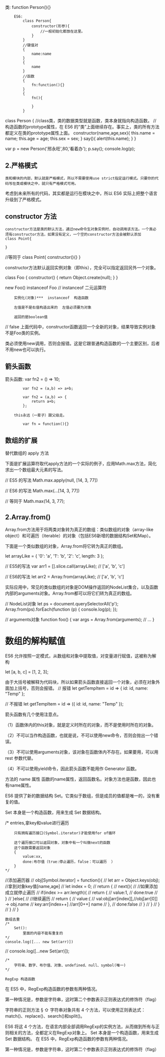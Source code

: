 类:
            function Person(){}

        ES6:
            class Person{
                constructor(形参){
                    //一般初始化都放在这里。
                }
            }
            //键值对
            {
                name:name
            }
            {
                name
            }
            //函数
            {
                fn:function(){}
            }
            {
                fn(){

                }
            }
            
            
class Person { //class类，类的数据类型就是函数，类本身就指向构造函数。
//构造函数的prototype属性，在 ES6 的“类”上面继续存在。事实上，类的所有方法都定义在类的prototype属性上面。
        constructor(name,age,sex){
            this.name = name;
            this.age = age;
            this.sex = sex;
        }
        say(){
            alert(this.name);
        }
    }   
    
var p = new Person('邢永旺',80,'看着办');
    p.say();
    console.log(p);    
    
## 2.严格模式    
    类和模块的内部，默认就是严格模式，所以不需要使用use strict指定运行模式。只要你的代码写在类或模块之中，就只有严格模式可用。

考虑到未来所有的代码，其实都是运行在模块之中，所以 ES6 实际上把整个语言升级到了严格模式。
    
    
## constructor 方法
    constructor方法是类的默认方法，通过new命令生对象实例时，自动调用该方法。一个类必须有constructor方法，如果没有定义，一个空的constructor方法会被默认添加
    class Point{
        
    }
//等同于
class Point{
    constructor(){}
}

constructor方法默认返回实例对象（即this），完全可以指定返回另外一个对象。

class Foo {
  constructor() {
    return Object.create(null);
  }
}

new Foo() instanceof Foo  // instanceof 二元运算符

        实例化(对象)***  instanceof  构造函数

        左值是不是右值构造出来的  左值必须要为对象

        返回的是boolean值
// false
上面代码中，constructor函数返回一个全新的对象，结果导致实例对象不是Foo类的实例。

类必须使用new调用，否则会报错。这是它跟普通构造函数的一个主要区别，后者不用new也可以执行。
## 箭头函数
箭头函数:
            var fn2 = () => 10;

            var fn2 = (a,b) => a+b;

            var fn2 = (a,b) => {
                return a+b;
            };

        this永远（一辈子）跟父级走。

            var fn = function(){}
            
            
## 数组的扩展
替代数组的 apply 方法

下面是扩展运算符取代apply方法的一个实际的例子，应用Math.max方法，简化求出一个数组最大元素的写法。


// ES5 的写法
Math.max.apply(null, [14, 3, 77])

// ES6 的写法
Math.max(...[14, 3, 77])

// 等同于
Math.max(14, 3, 77);

## 2.Array.from() 

Array.from方法用于将两类对象转为真正的数组：类似数组的对象（array-like object）和可遍历（iterable）的对象（包括ES6新增的数据结构Set和Map）。

下面是一个类似数组的对象，Array.from将它转为真正的数组。

let arrayLike = {
    '0': 'a',
    '1': 'b',
    '2': 'c',
    length: 3
};

// ES5的写法
var arr1 = [].slice.call(arrayLike); // ['a', 'b', 'c']

// ES6的写法
let arr2 = Array.from(arrayLike); // ['a', 'b', 'c']

实际应用中，常见的类似数组的对象是DOM操作返回的NodeList集合，以及函数内部的arguments对象。Array.from都可以将它们转为真正的数组。

// NodeList对象
let ps = document.querySelectorAll('p');
Array.from(ps).forEach(function (p) {
  console.log(p);
});

// arguments对象
function foo() {
  var args = Array.from(arguments);
  // ...
}


# 数组的解构赋值
ES6 允许按照一定模式，从数组和对象中提取值，对变量进行赋值，这被称为解构

let [a, b, c] = [1, 2, 3];


由于大括号被解释为代码块，所以如果箭头函数直接返回一个对象，必须在对象外面加上括号，否则会报错。
// 报错
let getTempItem = id => { id: id, name: "Temp" };

// 不报错
let getTempItem = id => ({ id: id, name: "Temp" });

箭头函数有几个使用注意点。

（1）函数体内的this对象，就是定义时所在的对象，而不是使用时所在的对象。

（2）不可以当作构造函数，也就是说，不可以使用new命令，否则会抛出一个错误。

（3）不可以使用arguments对象，该对象在函数体内不存在。如果要用，可以用 rest 参数代替。

（4）不可以使用yield命令，因此箭头函数不能用作 Generator 函数。


方法的 name 属性
函数的name属性，返回函数名。对象方法也是函数，因此也有name属性。

ES6 提供了新的数据结构 Set。它类似于数组，但是成员的值都是唯一的，没有重复的值。

Set 本身是一个构造函数，用来生成 Set 数据结构。




 /*
        entries,拿key和value进行遍历

        只有拥有遍历接口(Symbol.iterator)才能使用for of循环
    
        这个遍历接口可以返回对象，对象中有一个叫做next的函数
        这个函数需要返回对象
        {
            value:xx,
            done:布尔值（true:停止遍历，false：可以遍历  ）
        }
    */
    
    
    
//添加遍历器
    // obj[Symbol.iterator] = function(){
    //     let arr = Object.keys(obj); //拿到对象key值[name,age]
    //     let index = 0;
    //     return {
    //         next(){
    //             //如果添加成立就停止遍历
    //             if(index >= arr.length){
    //                 return {
    //                     value:1,
    //                     done:true
    //                 }
    //             }else{
    //                //继续遍历
    //                 return {
    //                     value:{
    //                         val:obj[arr[index]],//obj[arr[0]] -> obj.name
    //                         key:arr[index++] //arr[0++]  name
    //                     },
    //                     done:false
    //                 }
    //             }
    //         }
    //     }
    // }    
    
    
    数组去重
    /*
        Set():
            里面的内容不能有重复的
    */
    console.log([... new Set(arr)])
   // console.log([...new Set(arr)]);
   
    /*
        字符串、数字、布尔值、对象、undefined、null、symbol(唯一)
    */
    
    RegExp 构造函数
在 ES5 中，RegExp构造函数的参数有两种情况。

第一种情况是，参数是字符串，这时第二个参数表示正则表达式的修饰符（flag）

字符串的正则方法 § ⇧
字符串对象共有 4 个方法，可以使用正则表达式：match()、replace()、search()和split()。

ES6 将这 4 个方法，在语言内部全部调用RegExp的实例方法，从而做到所有与正则相关的方法，全都定义在RegExp对象上。
Set 本身是一个构造函数，用来生成 Set 数据结构。
在 ES5 中，RegExp构造函数的参数有两种情况。

第一种情况是，参数是字符串，这时第二个参数表示正则表达式的修饰符（flag）